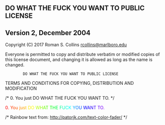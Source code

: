 ##          DO WHAT THE FUCK YOU WANT TO PUBLIC LICENSE
##                  Version 2, December 2004

 Copyright (C) 2017 Roman S. Collins <rcollins@marlboro.edu>

 Everyone is permitted to copy and distribute verbatim or modified
 copies of this license document, and changing it is allowed as long
 as the name is changed.

            DO WHAT THE FUCK YOU WANT TO PUBLIC LICENSE
   TERMS AND CONDITIONS FOR COPYING, DISTRIBUTION AND MODIFICATION

/*  0. You just DO WHAT THE FUCK YOU WANT TO. */

<div><span style="color:#ff0000;">0</span><span style="color:#ff1200;">.</span><span style="color:#ff2400;"> </span><span style="color:#ff3600;">Y</span><span style="color:#ff4900;">o</span><span style="color:#ff5b00;">u</span><span style="color:#ff6d00;"> </span><span style="color:#ff7f00;">j</span><span style="color:#ff9400;">u</span><span style="color:#ffaa00;">s</span><span style="color:#ffbf00;">t</span><span style="color:#ffd400;"> </span><span style="color:#ffea00;">D</span><span style="color:#ffff00;">O</span><span style="color:#dbff00;"> </span><span style="color:#b6ff00;">W</span><span style="color:#92ff00;">H</span><span style="color:#6dff00;">A</span><span style="color:#49ff00;">T</span><span style="color:#24ff00;"> </span><span style="color:#00ff00;">T</span><span style="color:#00ff24;">H</span><span style="color:#00ff49;">E</span><span style="color:#00ff6d;"> </span><span style="color:#00ff92;">F</span><span style="color:#00ffb6;">U</span><span style="color:#00ffdb;">C</span><span style="color:#00ffff;">K</span><span style="color:#00d5ff;"> </span><span style="color:#00aaff;">Y</span><span style="color:#0080ff;">O</span><span style="color:#0055ff;">U</span><span style="color:#002bff;"> </span><span style="color:#0000ff;">W</span><span style="color:#1400ff;">A</span><span style="color:#2800ff;">N</span><span style="color:#3c00ff;">T</span><span style="color:#4f00ff;"> </span><span style="color:#6300ff;">T</span><span style="color:#7700ff;">O</span><span style="color:#8b00ff;">.</span></div><div></div>


/* Rainbow text from:
http://patorjk.com/text-color-fader/
*/
